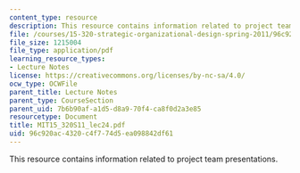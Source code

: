 ```yaml
---
content_type: resource
description: This resource contains information related to project team presentations.
file: /courses/15-320-strategic-organizational-design-spring-2011/96c920ac4320c4f774d5ea098842df61_MIT15_320S11_lec24.pdf
file_size: 1215004
file_type: application/pdf
learning_resource_types:
- Lecture Notes
license: https://creativecommons.org/licenses/by-nc-sa/4.0/
ocw_type: OCWFile
parent_title: Lecture Notes
parent_type: CourseSection
parent_uid: 7b6b90af-a1d5-d8a9-70f4-ca8f0d2a3e85
resourcetype: Document
title: MIT15_320S11_lec24.pdf
uid: 96c920ac-4320-c4f7-74d5-ea098842df61
---
```

This resource contains information related to project team presentations.